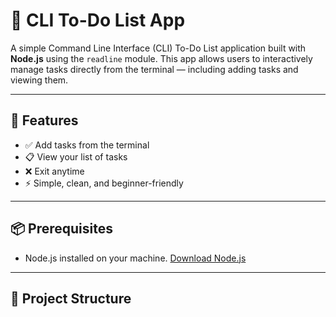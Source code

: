 # 📝 CLI To-Do List App

A simple Command Line Interface (CLI) To-Do List application built with **Node.js** using the `readline` module. This app allows users to interactively manage tasks directly from the terminal — including adding tasks and viewing them.

---

## 🚀 Features

- ✅ Add tasks from the terminal
- 📋 View your list of tasks
- ❌ Exit anytime
- ⚡ Simple, clean, and beginner-friendly

---

## 📦 Prerequisites

- Node.js installed on your machine. [Download Node.js](https://nodejs.org)

---

## 📂 Project Structure

